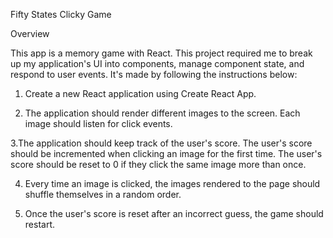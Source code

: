 Fifty States Clicky Game

Overview

This app is a memory game with React. This project required me to break up my application's UI into components, manage component state, and respond to user events. It's made by following the instructions below:
1. Create a new React application using Create React App.

2. The application should render different images to the screen. Each image should listen for click events.

3.The application should keep track of the user's score. The user's score should be incremented when clicking an image for the first time. The user's score should be reset to 0 if they click the same image more than once.

4. Every time an image is clicked, the images rendered to the page should shuffle themselves in a random order.

5. Once the user's score is reset after an incorrect guess, the game should restart.